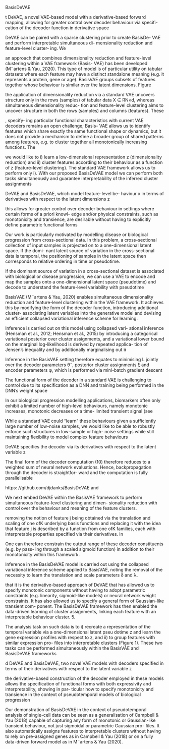 BasisDeVAE

t DeVAE, a novel VAE-based model with a derivative-based forward mapping, allowing for greater control over decoder behaviour via specifi- cation of the decoder function in derivative space

DeVAE can be paired with a sparse clustering prior to create BasisDe- VAE and perform interpretable simultaneous di- mensionality reduction and feature-level cluster- ing. We

an approach that combines dimensionality reduction and feature-level clustering within a VAE framework (Basis- VAE) has been developed (M¨artens & Yau, 2020). This type of model is of particular utility on tabular datasets where each feature may have a distinct standalone meaning (e.g. it represents a protein, gene or age). BasisVAE groups subsets of features together whose behaviour is similar over the latent dimensions. Figure

the application of dimensionality reduction via a standard VAE uncovers structure only in the rows (samples) of tabular data X ∈ RN×d, whereas simultaneous dimensionality reduc- tion and feature-level clustering aims to uncover structure in both the rows (samples) and columns (features).
These

, specify- ing particular functional characteristics with current VAE decoders remains an open challenge; Basis- VAE allows us to identify features which share exactly the same functional shape or dynamics, but it does not provide a mechanism to define a broader group of shared patterns among features, e.g. to cluster together all monotonically increasing functions. The

we would like to i) learn a low-dimensional representation z (dimensionality reduction) and ii) cluster features according to their behaviour as a function of z (feature-level clustering). The standard VAE framework allows us to perform only i). With our proposed BasisDeVAE model we can perform both tasks simultaneously and guarantee interpretability of the inferred cluster assignments

DeVAE and BasisDeVAE, which model feature-level be- haviour x in terms of derivatives with respect to the latent dimensions z

this allows for greater control over decoder behaviour in settings where certain forms of a priori knowl- edge and/or physical constraints, such as monotonicity and transience, are desirable without having to explicitly define parametric functional forms

Our work is particularly motivated by modelling disease or biological progression from cross-sectional data. In this problem, a cross-sectional collection of input samples is projected on to a one-dimensional latent space. If the domi- nant latent source of variation in the cross-sectional data is temporal, the positioning of samples in the latent space then corresponds to relative ordering in time or pseudotime.

If the dominant source of variation in a cross-sectional dataset is associated with biological or disease progression, we can use a VAE to encode and map the samples onto a one-dimensional latent space (pseudotime) and decode to understand the feature-level variability with pseudotime

BasisVAE (M¨artens & Yau, 2020) enables simultaneous dimensionality reduction and feature-level clustering within the VAE framework. It achieves this by modifying the form of the decoder function, introducing additional cluster- associating latent variables into the generative model and devising an efficient collapsed variational inference scheme for learning.

Inference is carried out on this model using collapsed vari- ational inference (Hensman et al., 2012; Hensman et al., 2015) by introducing a categorical variational posterior over cluster assignments, and a variational lower bound on the marginal log-likelihood is derived by repeated applica- tion of Jensen’s inequality and by additionally marginalising out π

Inference in the BasisVAE setting therefore equates to minimising L jointly over the decoder parameters
θ˜, posterior cluster assignments ξ and encoder parameters φ, which is performed via mini-batch gradient descent

The functional form of the decoder in a standard VAE is challenging to control due to its specification as a DNN and training being performed in the DNN’s weight space

 In our
biological progression modelling applications, biomarkers often only exhibit a limited number of high-level behaviours, namely monotonic increases, monotonic decreases or a time- limited transient signal (see

While a standard VAE could “learn” these behaviours given a sufficiently large number of low-noise samples, we would like to be able to robustly enforce such structures in low-sample or high- noise settings while still maintaining flexibility to model complex feature behaviours

DeVAE specifies the decoder via its derivatives with respect to the latent variable z

The final form of the decoder computation (10) therefore reduces to a weighted sum of neural network evaluations. Hence, backpropagation through the decoder is straightfor- ward and the computation is fully parallelisable

https: //github.com/djdanks/BasisDeVAE and

We next embed DeVAE within the BasisVAE framework to perform simultaneous feature-level clustering and dimen- sionality reduction with control over the behaviour and meaning of the feature clusters.

removing the notion of feature j being obtained via the translation and scaling of one ofK underlying basis functions and replacing it with the idea that feature j is described by a function from one ofK families, each with interpretable properties specified via their derivatives.
In

One can therefore constrain the output range of these decoder constituents (e.g. by pass- ing through a scaled sigmoid function) in addition to their monotonicity within this framework.

Inference in the BasisDeVAE model is carried out using the collapsed variational inference scheme applied to BasisVAE, noting the removal of the necessity to learn the translation and scale parameters δ and λ.

that it is the derivative-based approach of DeVAE that has allowed us to specify monotonic components without having to adopt parametric constraints (e.g. linearity, sigmoid-like models) or neural network weight constraints. It has also allowed us to specify a general form of Gaussian-like transient com- ponent. The BasisDeVAE framework has then enabled the data-driven learning of cluster assignments, linking each feature with an interpretable behaviour cluster.
5.

The analysis task on such data is to i) recreate a representation of the temporal variable via a one-dimensional latent pseu dotime z and learn the gene expression profiles with respect to z, and ii) to group features with similar expression pro- files into interpretable clusters (Figure 1). These two tasks can be performed simultaneously within the BasisVAE and BasisDeVAE frameworks

d DeVAE and BasisDeVAE, two novel VAE models with decoders specified in terms of their derivatives with respect to the latent variable z

the derivative-based construction of the decoder employed in these models allows the specification of functional forms with both expressivity and interpretability, showing in par- ticular how to specify monotonicity and transience in the context of pseudotemporal models of biological progression

Our demonstration of BasisDeVAE in the context of pseudotemporal analysis of single-cell data can be seen as a generalisation of Campbell & Yau (2018) capable of capturing any form of monotonic or Gaussian-like transient behaviour, not just sigmoidal or parametric Gaussian pro- files. It also automatically assigns features to interpretable clusters without having to rely on pre-assigned genes as in Campbell & Yau (2018) or on a fully data-driven forward model as in M¨artens & Yau (2020).